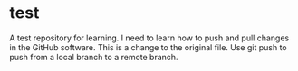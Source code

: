 # test
A test repository for learning.
I need to learn how to push and pull changes in the GitHub software.
This is a change to the original file. Use git push to push from a local branch to a remote branch.
